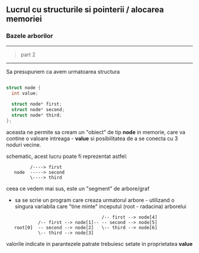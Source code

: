 ## Lucrul cu structurile si pointerii / alocarea memoriei
### Bazele arborilor

---

> part 2

---

Sa presupunem ca avem urmatoarea structura

```c

struct node {
  int value;
  
  struct node* first;
  struct node* second;
  struct node* third;
};

```

aceasta ne permite sa cream un "obiect" de tip **node** in memorie, care va contine o valoare intreaga - **value** si posibilitatea de a se conecta cu 3 noduri vecine.

schematic, acest lucru poate fi reprezentat astfel:

```
         /----> first 
   node  -----> second
         \----> third

```

ceea ce vedem mai sus, este un "segment" de arbore/graf

* sa se scrie un program care creaza urmatorul arbore - utilizand o singura variabila care "tine minte" inceputul (root - radacina) arborelui

```
                                    /-- first --> node[4]
            /-- first --> node[1]-- -- second --> node[5]
   root[0]  -- second --> node[2]   \-- third --> node[6]
            \-- third --> node[3]

```
valorile indicate in parantezele patrate trebuiesc setate in proprietatea **value**  

